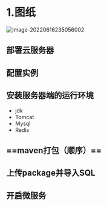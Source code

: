 # 1.图纸

![image-20220616235056002](image/image-20220616235056002.png)



## 部署云服务器

## 配置实例

## 安装服务器端的运行环境

- jdk
- Tomcat
- Mysql
- Redis

## ==maven打包（顺序）==

## 上传package并导入SQL

## 开启微服务

